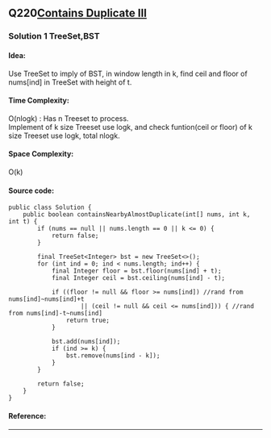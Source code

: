 ## Q220[Contains Duplicate III](https://leetcode.com/problems/contains-duplicate-iii/) 

### Solution 1 TreeSet,BST
#### Idea:
Use TreeSet to imply of BST, in window length in k, find ceil and floor of nums[ind] in TreeSet with height of t.
#### Time Complexity: 
O(nlogk) :
Has n Treeset to process.  
Implement of k size Treeset use logk, and check funtion(ceil or floor) of k size Treeset use logk, total nlogk.
#### Space Complexity:
O(k)
#### Source code:
```
public class Solution {
    public boolean containsNearbyAlmostDuplicate(int[] nums, int k, int t) {
        if (nums == null || nums.length == 0 || k <= 0) {
            return false;
        }

        final TreeSet<Integer> bst = new TreeSet<>();
        for (int ind = 0; ind < nums.length; ind++) {
            final Integer floor = bst.floor(nums[ind] + t);
            final Integer ceil = bst.ceiling(nums[ind] - t);
            
            if ((floor != null && floor >= nums[ind]) //rand from nums[ind]~nums[ind]+t
                    || (ceil != null && ceil <= nums[ind])) { //rand from nums[ind]-t~nums[ind]
                return true;
            }

            bst.add(nums[ind]);
            if (ind >= k) { 
                bst.remove(nums[ind - k]);
            }
        }

        return false;
    }
}

```
#### Reference:
---

